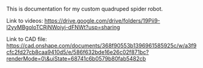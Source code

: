 This is documentation for my custom quadruped spider robot.

Link to videos: https://drive.google.com/drive/folders/19Pii9-l2yyMBgoloTCRjNWoiyj-dFNWt?usp=sharing

Link to CAD file: https://cad.onshape.com/documents/368f90553b1396961585925c/w/a3f9cfc2fd27cb8caa9410d5/e/586f632bde16e26c02f871bc?renderMode=0\&uiState=68741c6b0579b80fab5482cb 

